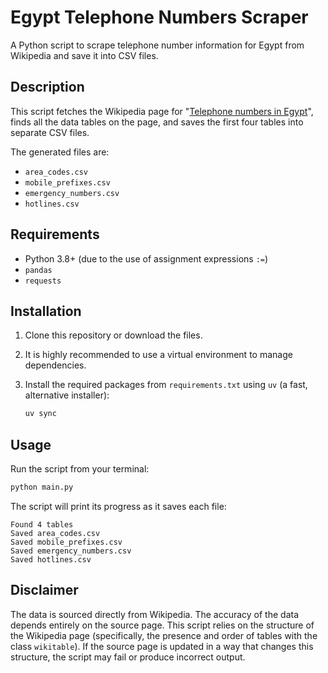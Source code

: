 # Egypt Telephone Numbers Scraper

A Python script to scrape telephone number information for Egypt from Wikipedia and save it into CSV files.

## Description

This script fetches the Wikipedia page for "[Telephone numbers in Egypt](https://en.wikipedia.org/wiki/Telephone_numbers_in_Egypt)", finds all the data tables on the page, and saves the first four tables into separate CSV files.

The generated files are:
- `area_codes.csv`
- `mobile_prefixes.csv`
- `emergency_numbers.csv`
- `hotlines.csv`

## Requirements

- Python 3.8+ (due to the use of assignment expressions `:=`)
- `pandas`
- `requests`

## Installation

1.  Clone this repository or download the files.

2.  It is highly recommended to use a virtual environment to manage dependencies.

3.  Install the required packages from `requirements.txt` using `uv` (a fast, alternative installer):
    ```bash
    uv sync
    ```

## Usage

Run the script from your terminal:

```bash
python main.py
```

The script will print its progress as it saves each file:
```
Found 4 tables
Saved area_codes.csv
Saved mobile_prefixes.csv
Saved emergency_numbers.csv
Saved hotlines.csv
```

## Disclaimer

The data is sourced directly from Wikipedia. The accuracy of the data depends entirely on the source page. This script relies on the structure of the Wikipedia page (specifically, the presence and order of tables with the class `wikitable`). If the source page is updated in a way that changes this structure, the script may fail or produce incorrect output.